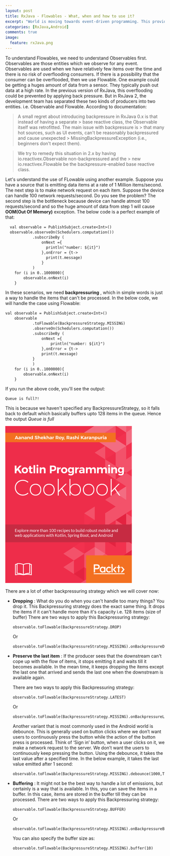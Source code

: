 ```yaml
---
layout: post
title: RxJava - Flowables - What, when and how to use it?
excerpt: "World is moving towards event-driven programming. This provides us a way around of polling. The basic concept of Event driven programming is that you observe a resource(called observable), and when the data is ready, the observable notifies the observer. In this article, we will discuss Flowable, which is quite like observable, but has a different purpose."
categories: [RxJava,Android]
comments: true
image:
  feature: rxJava.png
---
```


To understand Flowables, we need to understand Observables first. Observables are those entities which we observe for any event. Observables are used when we have relatively few items over the time and there is no risk of overflooding consumers. If there is a possibility that the consumer can be overflooded, then we use Flowable. One example could be getting a huges amount of data from a sensor. They typically push out data at a high rate. In the previous version of RxJava, this overflooding could be prevented by applying back pressure. But in RxJava 2, the development team has separated these two kinds of producers into two entities. i.e. Observable and Flowable. According to documentation:


>    A small regret about introducing backpressure in RxJava 0.x is that instead of having a separate >    base reactive class, the Observable itself was retrofitted. The main issue with backpressure is >    that many hot sources, such as UI events, can't be reasonably backpressured and cause unexpected >    MissingBackpressureException (i.e., beginners don't expect them).

>    We try to remedy this situation in 2.x by having io.reactivex.Observable non-backpressured and the >    new io.reactivex.Flowable be the backpressure-enabled base reactive class.

Let's understand the use of FLowable using another example. Suppose you have a source that is emitting data items at a rate of 1 Million items/second. The next step is to make network request on each item. Suppose the device can handle 100 network requests/second. Do you see the problem? The second step is the bottleneck because device can handle atmost 100 requests/second and so the huge amount of data from step 1 will cause **OOM(Out Of Memory)** exception.
The below code is a perfect example of that:
```
  val observable = PublishSubject.create<Int>()
  observable.observeOn(Schedulers.computation())
            .subscribeBy (
                onNext ={
                  println("number: ${it}")
                },onError = {t->
                  print(t.message)
                }
            )
    for (i in 0..1000000){
        observable.onNext(i)
    }
```
In these scenarios, we need **backpressuring** , which in simple words is just a way to handle the items that can't be processed. In the below code, we will handle the case using Flowable:
```
val observable = PublishSubject.create<Int>()
    observable
            .toFlowable(BackpressureStrategy.MISSING)
            .observeOn(Schedulers.computation())
            .subscribeBy (
                onNext ={
                    println("number: ${it}")
                },onError = {t->
                print(t.message)
            }
            )
    for (i in 0..1000000){
        observable.onNext(i)
    }
```
If you run the above code, you'll see the output:
```
Queue is full?!
```
This is because we haven't specified any BackpressureStrategy, so it falls back to default which basically buffers upto 128 items in the queue. Hence the output *Queue is full*

<a href="https://www.packtpub.com/application-development/kotlin-programming-cookbook">
  <img src="/img/cookbook.png"/>
</a>

There are a lot of other backpressuring strategy which we will cover now:
* **Dropping** : What do you do when you can't handle too many things? You drop it. This Backpressuring strategy does the exact same thing. It drops the items if it can't handle more than it's capacity i.e. 128 items (size of buffer)
  There are two ways to apply this Backpressuring strategy:

  ```
  observable.toFlowable(BackpressureStrategy.DROP)
  ```

  Or

  ```
  observable.toFlowable(BackpressureStrategy.MISSING).onBackpressureDrop()  
  ```

* **Preserve the last item** : If the producer sees that the downstream can't cope up with the flow of items, it stops emitting it and waits till it becomes available. In the mean time, it keeps dropping
 the items except the last one that arrived and sends the last one when the downstream is available again.

  There are two ways to apply this Backpressuring strategy:
  ```
  observable.toFlowable(BackpressureStrategy.LATEST)
  ```

  Or

  ```
  observable.toFlowable(BackpressureStrategy.MISSING).onBackpressureLatest()
  ```

  Another variant that is most commonly used in the Android world is debounce. This is generally used on button clicks where we don’t want users to continuously press the button while the action of the button press is processed. Think of ‘Sign in’ button, when a user clicks on it, we make a network request to the server. We don’t want the users to continuously keep pressing the button.
  Using the debounce, it takes the last value after a specified time. In the below example, it takes the last value emitted after 1 second:
  ```
  observable.toFlowable(BackpressureStrategy.MISSING).debounce(1000,TimeUnit.MILLISECONDS)
  ```
* **Buffering** : It might not be the best way to handle a lot of emissions, but certainly is a way that is available. In this, you can save the items in a buffer. In this case, items are stored in the buffer till they can be processed.
  There are two ways to apply this Backpressuring strategy:

  ```
  observable.toFlowable(BackpressureStrategy.BUFFER)
  ```

  Or

  ```
  observable.toFlowable(BackpressureStrategy.MISSING).onBackpressureBuffer()
  ```

  You can also specify the buffer size as:
  ```
  observable.toFlowable(BackpressureStrategy.MISSING).buffer(10)
  ```
